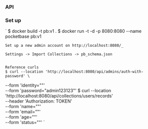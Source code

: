 ### API

### Set up
`
    $ docker build -t pb:v1 .
    $ docker run -t -d -p 8080:8080 --name pocketbase pb:v1


    Set up a new admin account on http://localhost:8080/_

    Settings -> Import Collections -> pb_schema.json


    Reference curls
    $ curl --location 'http://localhost:8080/api/admins/auth-with-password' \
--form 'identity="<email>"' \
--form 'password="admin123123"'
    $ curl --location 'http://localhost:8080/api/collections/users/records' \
--header 'Authorization: TOKEN' \
--form 'name="<name>"' \
--form 'email="<email>"' \
--form 'age="<age>"' \
--form 'status="<active>"'
`